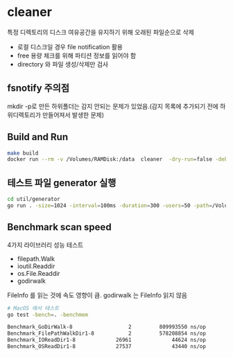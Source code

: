 # cleaner

특정 디렉토리의 디스크 여유공간을 유지하기 위해 오래된 파일순으로 삭제

- 로컬 디스크일 경우 file notification 활용
- free 용량 체크를 위해 파티션 정보를 읽어야 함
- directory 와 파일 생성/삭제만 검사

## fsnotify 주의점

mkdir -p로 만든 하위폴더는 감지 안되는 문제가 있었음.(감지 목록에 추가되기 전에 하위디렉토리가 만들어져서 발생한 문제)

## Build and Run
```sh
make build
docker run --rm -v /Volumes/RAMDisk:/data  cleaner  -dry-run=false -debug=true /data
```

## 테스트 파일 generator 실행
```sh
cd util/generator
go run . -size=1024 -interval=100ms -duration=300 -users=50 -path=/Volumes/RAMDisk
```

## Benchmark scan speed

4가지 라이브러리 성능 테스트

- filepath.Walk
- ioutil.Readdir
- os.File.Readdir
- godirwalk

FileInfo 를 읽는 것에 속도 영향이 큼. godirwalk 는 FileInfo 읽지 않음

```sh
# MacOS 에서 테스트
go test -bench=. -benchmem

Benchmark_GoDirWalk-8                  2         809993550 ns/op        46439280 B/op     208014 allocs/op
Benchmark_FilePathWalkDir1-8           2         578208854 ns/op        45451488 B/op     216355 allocs/op
Benchmark_IOReadDir1-8             26961             44624 ns/op            4192 B/op         26 allocs/op
Benchmark_OSReadDir1-8             27537             43440 ns/op            4096 B/op         23 allocs/o
```
